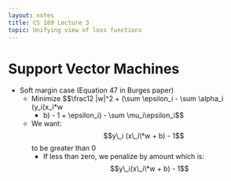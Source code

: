 ```yaml
---
layout: notes
title: CS 189 Lecture 3
topic: Unifying view of loss functions
---
```


# Support Vector Machines
- Soft margin case (Equation 47 in Burges paper)
  - Minimize $$\frac12 |w|^2 + (\sum \epsilon\_i - \sum \alpha\_i (y\_i(x\_i\*w
    + b) - 1 + \epsilon\_i) - \sum \mu\_i\epsilon\_i$$
  - We want: $$y\_i (x\_i\*w + b) - 1$$ to be greater than 0
    - If less than zero, we penalize by amount which is: $$y\_i(x\_i\*w + b) -
      1$$

